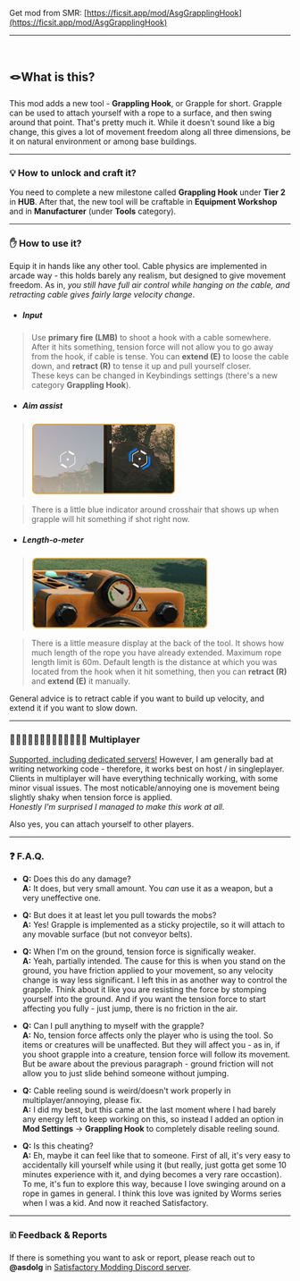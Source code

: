 Get mod from SMR: [https://ficsit.app/mod/AsgGrapplingHook](https://ficsit.app/mod/AsgGrapplingHook)

---
  
<br>

## 🪢What is this?

This mod adds a new tool - **Grappling Hook**, or Grapple for short. Grapple can be used to attach yourself with a rope to a surface, and then swing around that point. That's pretty much it. While it doesn't sound like a big change, this gives a lot of movement freedom along all three dimensions, be it on natural environment or among base buildings.

---

### 💡 How to unlock and craft it?

You need to complete a new milestone called **Grappling Hook** under **Tier 2** in **HUB**. After that, the new tool will be craftable in **Equipment Workshop** and in **Manufacturer** (under **Tools** category).

---

### ✋ How to use it?

Equip it in hands like any other tool. Cable physics are implemented in arcade way - this holds barely any realism, but designed to give movement freedom. As in, *you still have full air control while hanging on the cable, and retracting cable gives fairly large velocity change*.

* #####  **Input**

> Use **primary fire (LMB)** to shoot a hook with a cable somewhere. After it hits something, tension force will not allow you to go away from the hook, if cable is tense. You can **extend (E)** to loose the cable down, and **retract (R)** to tense it up and pull yourself closer.  
These keys can be changed in Keybindings settings (there's a new category **Grappling Hook**).

* ##### **Aim assist**

> ![Crosshair highlight appears when your aim target is within grapple's reach](https://raw.githubusercontent.com/AsdolgTheMaker/ExternalResources/refs/heads/main/Satisfactory/AsgGrapplingHook/CrosshairHighlightExample.png)  

> There is a little blue indicator around crosshair that shows up when grapple will hit something if shot right now.

* ##### **Length-o-meter**

> ![Length-o-meter displays percentage of how much your rope is used](https://raw.githubusercontent.com/AsdolgTheMaker/ExternalResources/refs/heads/main/Satisfactory/AsgGrapplingHook/LengthometerExample.png)  

> There is a little measure display at the back of the tool. It shows how much length of the rope you have already extended. Maximum rope length limit is 60m. Default length is the distance at which you was located from the hook when it hit something, then you can **retract (R)** and **extend (E)** it manually.

General advice is to retract cable if you want to build up velocity, and extend it if you want to slow down.

---


### 🧑‍🤝‍🧑🧑🏽‍🤝‍🧑🏿🧑🏼‍🤝‍🧑🏻 Multiplayer

<u>Supported, including dedicated servers!</u> However, I am generally bad at writing networking code - therefore, it works best on host / in singleplayer. Clients in multiplayer will have everything technically working, with some minor visual issues. The most noticable/annoying one is movement being slightly shaky when tension force is applied.  
*Honestly I'm surprised I managed to make this work at all.*  

Also yes, you can attach yourself to other players.

---

### ❓ F.A.Q.

* **Q:** Does this do any damage?<br>
**A:** It does, but very small amount. You *can* use it as a weapon, but a very uneffective one.

* **Q:** But does it at least let you pull towards the mobs?<br>
**A:** Yes! Grapple is implemented as a sticky projectile, so it will attach to any movable surface (but not conveyor belts).

* **Q:** When I'm on the ground, tension force is significally weaker.<br>
**A:** Yeah, partially intended. The cause for this is when you stand on the ground, you have friction applied to your movement, so any velocity change is way less significant. I left this in as another way to control the grapple. Think about it like you are resisting the force by stomping yourself into the ground. And if you want the tension force to start affecting you fully - just jump, there is no friction in the air.

* **Q:** Can I pull anything to myself with the grapple?<br>
**A:** No, tension force affects only the player who is using the tool. So items or creatures will be unaffected. But they will affect you - as in, if you shoot grapple into a creature, tension force will follow its movement. But be aware about the previous paragraph - ground friction will not allow you to just slide behind someone without jumping.

* **Q:** Cable reeling sound is weird/doesn't work properly in multiplayer/annoying, please fix.<br>
**A:** I did my best, but this came at the last moment where I had barely any energy left to keep working on this, so instead I added an option in **Mod Settings** -> **Grappling Hook** to completely disable reeling sound.

* **Q:** Is this cheating?<br>
**A:** Eh, maybe it can feel like that to someone. First of all, it's very easy to accidentally kill yourself while using it (but really, just gotta get some 10 minutes experience with it, and dying becomes a very rare occastion). To me, it's fun to explore this way, because I love swinging around on a rope in games in general. I think this love was ignited by Worms series when I was a kid. And now it reached Satisfactory.

---

### 🗈 Feedback & Reports

If there is something you want to ask or report, please reach out to **@asdolg** in [Satisfactory Modding Discord server](https://discord.gg/R85q7SrtUD).

